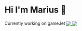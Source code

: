 # Hi I'm Marius  👋
Currently working on gameJet
<a href="https://github.com/anuraghazra/github-readme-stats">
  <img align="center" src="https://github-readme-stats.vercel.app/api?username=MrExplode&count_private=true&show_icons=true&theme=radical" />
</a>
<a href="https://github.com/anuraghazra/convoychat">
  <img align="center" src="(https://github-readme-stats.vercel.app/api?username=anuraghazra)](https://github.com/anuraghazra/github-readme-stats)
" />
</a>
